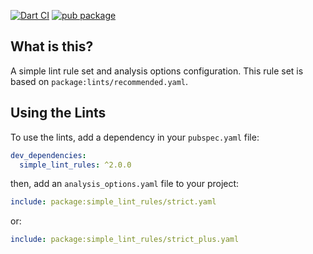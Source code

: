 [![Dart CI](https://github.com/devoncarew/simple_lint_rules/actions/workflows/build.yaml/badge.svg)](https://github.com/devoncarew/simple_lint_rules/actions/workflows/build.yaml)
[![pub package](https://img.shields.io/pub/v/simple_lint_rules.svg)](https://pub.dev/packages/simple_lint_rules)

## What is this?

A simple lint rule set and analysis options configuration. This rule set is
based on `package:lints/recommended.yaml`.

## Using the Lints

To use the lints, add a dependency in your `pubspec.yaml` file:

```yaml
dev_dependencies:
  simple_lint_rules: ^2.0.0
```

then, add an `analysis_options.yaml` file to your project:

```yaml
include: package:simple_lint_rules/strict.yaml
```

or:

```yaml
include: package:simple_lint_rules/strict_plus.yaml
```
